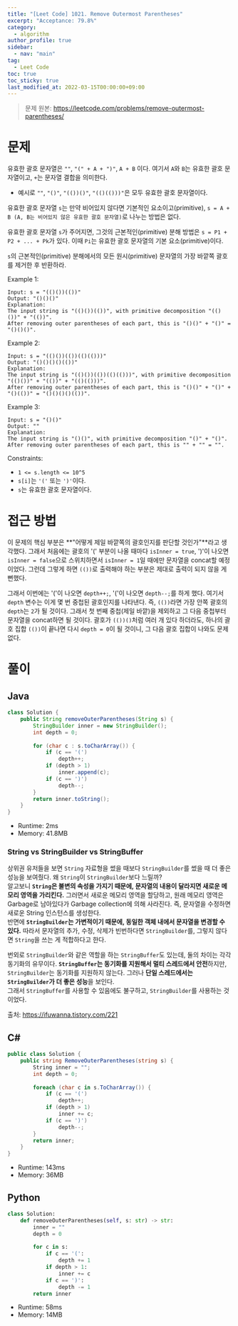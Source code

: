 ```yaml
---
title: "[Leet Code] 1021. Remove Outermost Parentheses"
excerpt: "Acceptance: 79.8%"
category: 
  - algorithm
author_profile: true
sidebar:
  - nav: "main" 
tag:
  - Leet Code
toc: true
toc_sticky: true
last_modified_at: 2022-03-15T00:00:00+09:00
---
```

> 문제 원본: <https://leetcode.com/problems/remove-outermost-parentheses/>

# 문제
유효한 괄호 문자열은 `""`, `"(" + A + ")"`, `A + B` 이다. 여기서 `A`와 `B`는 유효한 괄호 문자열이고, `+`는 문자열 결합을 의미한다.

- 예시로 `""`, `"()"`, `"(())()"`, `"(()(()))"`은 모두 유효한 괄호 문자열이다.

유효한 괄호 문자열 `s`는 만약 비어있지 않다면 기본적인 요소이고(primitive), `s = A + B (A, B는 비어있지 않은 유효한 괄호 문자열)`로 나누는 방법은 없다.

유효한 괄호 문자열 `s`가 주어지면, 그것의 근본적인(primitive) 분해 방법은 `s = P1 + P2 + ... + Pk`가 있다. 이때 `Pi`는 유효한 괄호 문자열의 기본 요소(primitive)이다.

`s`의 근본적인(primitive) 분해에서의 모든 원시(primitive) 문자열의 가장 바깥쪽 괄호를 제거한 후 반환하라.

Example 1:
```
Input: s = "(()())(())"
Output: "()()()"
Explanation: 
The input string is "(()())(())", with primitive decomposition "(()())" + "(())".
After removing outer parentheses of each part, this is "()()" + "()" = "()()()".
```

Example 2:
```
Input: s = "(()())(())(()(()))"
Output: "()()()()(())"
Explanation: 
The input string is "(()())(())(()(()))", with primitive decomposition "(()())" + "(())" + "(()(()))".
After removing outer parentheses of each part, this is "()()" + "()" + "()(())" = "()()()()(())".
```

Example 3:
```
Input: s = "()()"
Output: ""
Explanation: 
The input string is "()()", with primitive decomposition "()" + "()".
After removing outer parentheses of each part, this is "" + "" = "".
```

Constraints:
- `1 <= s.length <= 10^5`
- `s[i]`는 `'('` 또는 `')'`이다.
- `s`는 유효한 괄호 문자열이다.

# 접근 방법
이 문제의 핵심 부분은 **"어떻게 제일 바깥쪽의 괄호인지를 판단할 것인가"**라고 생각했다. 그래서 처음에는 괄호의 '(' 부분이 나올 때마다 `isInner = true`, ')'이 나오면 `isInner = false`으로 스위치하면서 `isInner = 1`일 때에만 문자열을 concat할 예정이었다. 그런데 그렇게 하면 `(())`로 출력해야 하는 부분은 제대로 출력이 되지 않을 게 뻔했다.

그래서 이번에는 '('이 나오면 `depth++;`, '('이 나오면 `depth--;`를 하게 했다. 여기서 `depth` 변수는 이게 몇 번 중첩된 괄호인지를 나타낸다. 즉, `(())`라면 가장 안쪽 괄호의 `depth`는 `2`가 될 것이다. 그래서 첫 번째 중첩(제일 바깥)을 제외하고 그 다음 중첩부터 문자열을 concat하면 될 것이다. 괄호가 `(())()`처럼 여러 개 있다 하더라도, 하나의 괄호 집합 `(())`이 끝나면 다시 `depth = 0`이 될 것이니, 그 다음 괄호 집합이 나와도 문제 없다.

# 풀이
## Java
```java
class Solution {
    public String removeOuterParentheses(String s) {
        StringBuilder inner = new StringBuilder();
        int depth = 0;
        
        for (char c : s.toCharArray()) {
            if (c == '(')
                depth++;
            if (depth > 1)
                inner.append(c);
            if (c == ')')
                depth--;
        }
        return inner.toString();
    }
}
```
- Runtime: 2ms
- Memory: 41.8MB

### String vs StringBuilder vs StringBuffer
상위권 유저들을 보면 `String` 자료형을 썼을 때보다 `StringBuilder`를 썼을 때 더 좋은 성능을 보여줬다. 왜 `String`이 `StringBuilder`보다 느릴까?  
알고보니 **`String`은 불변의 속성을 가지기 때문에, 문자열의 내용이 달라지면 새로운 메모리 영역을 가리킨다.** 그러면서 새로운 메모리 영역을 할당하고, 원래 메모리 영역은 Garbage로 남아있다가 Garbage collection에 의해 사라진다. 즉, 문자열을 수정하면 새로운 String 인스턴스를 생성한다.  
반면에 **`StringBuilder`는 가변적이기 때문에, 동일한 객체 내에서 문자열을 변경할 수 있다.** 따라서 문자열의 추가, 수정, 삭제가 빈번하다면 `StringBuilder`를, 그렇지 않다면 `String`을 쓰는 게 적합하다고 한다.  

번외로 `StringBuilder`와 같은 역할을 하는 `StringBuffer`도 있는데, 둘의 차이는 각각 동기화의 유무이다. **`StringBuffer`는 동기화를 지원해서 멀티 스레드에서 안전**하지만, `StringBuilder`는 동기화를 지원하지 않는다. 그러나 **단일 스레드에서는 `StringBuilder`가 더 좋은 성능**을 보인다.  
그래서 `StringBuffer`를 사용할 수 있음에도 불구하고, `StringBuilder`를 사용하는 것이었다.

출처: <https://ifuwanna.tistory.com/221>

## C#
```csharp
public class Solution {
    public string RemoveOuterParentheses(string s) {
        String inner = "";
        int depth = 0;
        
        foreach (char c in s.ToCharArray()) {
            if (c == '(')
                depth++;
            if (depth > 1)
                inner += c;
            if (c == ')')
                depth--;
        }
        return inner;
    }
}
```
- Runtime: 143ms
- Memory: 36MB

## Python
```python
class Solution:
    def removeOuterParentheses(self, s: str) -> str:
        inner = ""
        depth = 0
        
        for c in s:
            if c == '(':
                depth += 1
            if depth > 1:
                inner += c
            if c == ')':
                depth -= 1
        return inner
```
- Runtime: 58ms
- Memory: 14MB
